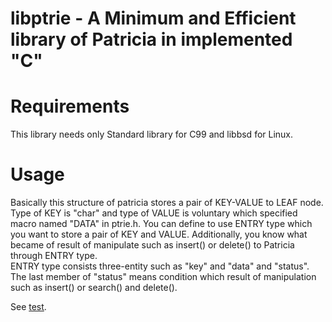 # libptrie - A Minimum and Efficient library of Patricia in implemented "C"

# Requirements
This library needs only Standard library for C99 and libbsd for Linux.

# Usage
Basically this structure of patricia stores a pair of KEY-VALUE to LEAF node.
Type of KEY is "char" and type of VALUE is voluntary which specified  macro named "DATA" in ptrie.h.
You can define to use ENTRY type which you want to store a pair of KEY and VALUE.
Additionally, you know what became of result of manipulate such as insert() or delete() to Patricia through ENTRY type.  
ENTRY type consists three-entity such as "key" and "data" and "status".
The last member of "status" means condition which result of manipulation such as insert() or search() and delete().

See [test](./test).

